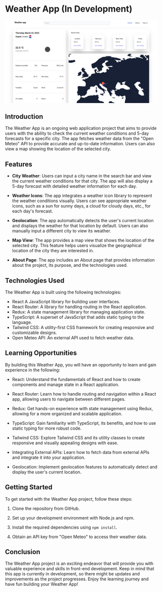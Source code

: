 # Weather App (In Development)

![Weather App Screenshot](./appScreenshot.png)

## Introduction

The Weather App is an ongoing web application project that aims to provide users with the ability to check the current weather conditions and 5-day forecasts for a specific city. The app fetches weather data from the "Open Meteo" API to provide accurate and up-to-date information. Users can also view a map showing the location of the selected city.

## Features

- **City Weather**: Users can input a city name in the search bar and view the current weather conditions for that city. The app will also display a 5-day forecast with detailed weather information for each day.

- **Weather Icons**: The app integrates a weather icon library to represent the weather conditions visually. Users can see appropriate weather icons, such as a sun for sunny days, a cloud for cloudy days, etc., for each day's forecast.

- **Geolocation**: The app automatically detects the user's current location and displays the weather for that location by default. Users can also manually input a different city to view its weather.

- **Map View**: The app provides a map view that shows the location of the selected city. This feature helps users visualize the geographical location of the city they are interested in.

- **About Page**: The app includes an About page that provides information about the project, its purpose, and the technologies used.

## Technologies Used

The Weather App is built using the following technologies:

- React A JavaScript library for building user interfaces.
- React Router: A library for handling routing in the React application.
- Redux: A state management library for managing application state.
- TypeScript: A superset of JavaScript that adds static typing to the language.
- Tailwind CSS: A utility-first CSS framework for creating responsive and customizable designs.
- Open Meteo API: An external API used to fetch weather data.

## Learning Opportunities

By building this Weather App, you will have an opportunity to learn and gain experience in the following:

- React: Understand the fundamentals of React and how to create components and manage state in a React application.

- React Router: Learn how to handle routing and navigation within a React app, allowing users to navigate between different pages.

- Redux: Get hands-on experience with state management using Redux, allowing for a more organized and scalable application.

- TypeScript: Gain familiarity with TypeScript, its benefits, and how to use static typing for more robust code.

- Tailwind CSS: Explore Tailwind CSS and its utility classes to create responsive and visually appealing designs with ease.

- Integrating External APIs: Learn how to fetch data from external APIs and integrate it into your application.

- Geolocation: Implement geolocation features to automatically detect and display the user's current location.

## Getting Started

To get started with the Weather App project, follow these steps:

1. Clone the repository from GitHub.

2. Set up your development environment with Node.js and npm.

3. Install the required dependencies using `npm install`.

4. Obtain an API key from "Open Meteo" to access their weather data.



## Conclusion

The Weather App project is an exciting endeavor that will provide you with valuable experience and skills in front-end development. Keep in mind that this app is currently in development, so there might be updates and improvements as the project progresses. Enjoy the learning journey and have fun building your Weather App!
